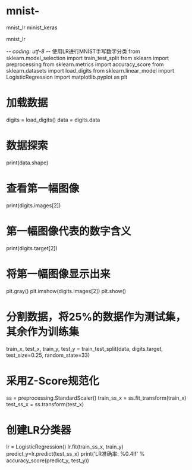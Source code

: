 # mnist-
mnist_lr minist_keras

mnist_lr

-*- coding: utf-8 -*-
使用LR进行MNIST手写数字分类
from sklearn.model_selection import train_test_split
from sklearn import preprocessing
from sklearn.metrics import accuracy_score
from sklearn.datasets import load_digits
from sklearn.linear_model import LogisticRegression
import matplotlib.pyplot as plt

# 加载数据
digits = load_digits()
data = digits.data
# 数据探索
print(data.shape)
# 查看第一幅图像
print(digits.images[2])
# 第一幅图像代表的数字含义
print(digits.target[2])
# 将第一幅图像显示出来
plt.gray()
plt.imshow(digits.images[2])
plt.show()

# 分割数据，将25%的数据作为测试集，其余作为训练集
train_x, test_x, train_y, test_y = train_test_split(data, digits.target, test_size=0.25, random_state=33)

# 采用Z-Score规范化
ss = preprocessing.StandardScaler()
train_ss_x = ss.fit_transform(train_x)
test_ss_x = ss.transform(test_x)

# 创建LR分类器
lr = LogisticRegression()
lr.fit(train_ss_x, train_y)
predict_y=lr.predict(test_ss_x)
print('LR准确率: %0.4lf' % accuracy_score(predict_y, test_y))
